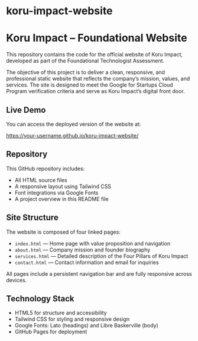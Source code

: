 # koru-impact-website

# Koru Impact – Foundational Website

This repository contains the code for the official website of Koru Impact, developed as part of the Foundational Technologist Assessment.

The objective of this project is to deliver a clean, responsive, and professional static website that reflects the company’s mission, values, and services. The site is designed to meet the Google for Startups Cloud Program verification criteria and serve as Koru Impact’s digital front door.

## Live Demo

You can access the deployed version of the website at:

https://your-username.github.io/koru-impact-website/

## Repository

This GitHub repository includes:

- All HTML source files
- A responsive layout using Tailwind CSS
- Font integrations via Google Fonts
- A project overview in this README file

## Site Structure

The website is composed of four linked pages:

- `index.html` — Home page with value proposition and navigation
- `about.html` — Company mission and founder biography
- `services.html` — Detailed description of the Four Pillars of Koru Impact
- `contact.html` — Contact information and email for inquiries

All pages include a persistent navigation bar and are fully responsive across devices.

## Technology Stack

- HTML5 for structure and accessibility
- Tailwind CSS for styling and responsive design
- Google Fonts: Lato (headings) and Libre Baskerville (body)
- GitHub Pages for deployment



